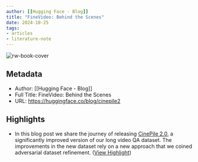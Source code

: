 ```yaml
---
author: [[Hugging Face - Blog]]
title: "FineVideo: Behind the Scenes"
date: 2024-10-25
tags: 
- articles
- literature-note
---
```

![rw-book-cover](https://huggingface.co/favicon.ico)

## Metadata
- Author: [[Hugging Face - Blog]]
- Full Title: FineVideo: Behind the Scenes
- URL: https://huggingface.co/blog/cinepile2

## Highlights
- In this blog post we share the journey of releasing [CinePile 2.0](https://huggingface.co/datasets/tomg-group-umd/cinepile), a significantly improved version of our long video QA dataset. The improvements in the new dataset rely on a new approach that we coined adversarial dataset refinement. ([View Highlight](https://read.readwise.io/read/01jb0484qz0g2z2qngsq4tc4np))
